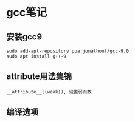 # gcc笔记

## 安装gcc9

    sudo add-apt-repository ppa:jonathonf/gcc-9.0
    sudo apt install g++-9

## attribute用法集锦

    __attribute__((weak)), 设置弱函数
    
## 编译选项

    
